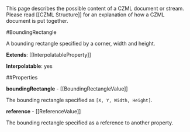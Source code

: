 This page describes the possible content of a CZML document or stream.  Please read [[CZML Structure]] for an explanation of how a CZML document is put together.

#BoundingRectangle

A bounding rectangle specified by a corner, width and height.

**Extends**: [[InterpolatableProperty]]

**Interpolatable**: yes

##Properties

**boundingRectangle** - [[BoundingRectangleValue]]

The bounding rectangle specified as `[X, Y, Width, Height]`.


**reference** - [[ReferenceValue]]

The bounding rectangle specified as a reference to another property.


